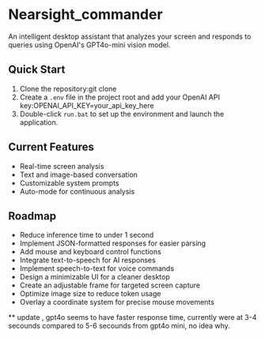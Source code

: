 # Nearsight_commander

An intelligent desktop assistant that analyzes your screen and responds to queries using OpenAI's GPT4o-mini vision model.

## Quick Start

1. Clone the repository:git clone 
2. Create a `.env` file in the project root and add your OpenAI API key:OPENAI_API_KEY=your_api_key_here
3. Double-click `run.bat` to set up the environment and launch the application.

## Current Features

- Real-time screen analysis
- Text and image-based conversation
- Customizable system prompts
- Auto-mode for continuous analysis

## Roadmap

- Reduce inference time to under 1 second
- Implement JSON-formatted responses for easier parsing
- Add mouse and keyboard control functions
- Integrate text-to-speech for AI responses
- Implement speech-to-text for voice commands
- Design a minimizable UI for a cleaner desktop
- Create an adjustable frame for targeted screen capture
- Optimize image size to reduce token usage
- Overlay a coordinate system for precise mouse movements

** update , gpt4o seems to have faster response time, currently were at 3-4 secounds compared to 5-6 secounds from gpt4o mini, no idea why. 

